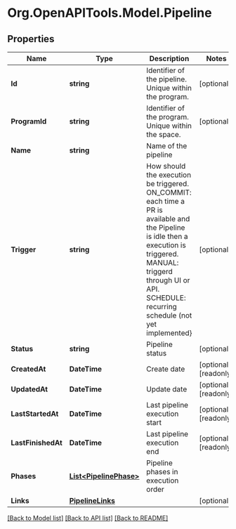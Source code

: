 
# Org.OpenAPITools.Model.Pipeline

## Properties

Name | Type | Description | Notes
------------ | ------------- | ------------- | -------------
**Id** | **string** | Identifier of the pipeline. Unique within the program. | [optional] 
**ProgramId** | **string** | Identifier of the program. Unique within the space. | [optional] 
**Name** | **string** | Name of the pipeline | 
**Trigger** | **string** | How should the execution be triggered. ON_COMMIT: each time a PR is available and the Pipeline is idle then a execution is triggered. MANUAL: triggerd through UI or API. SCHEDULE: recurring schedule (not yet implemented} | [optional] 
**Status** | **string** | Pipeline status | [optional] 
**CreatedAt** | **DateTime** | Create date | [optional] [readonly] 
**UpdatedAt** | **DateTime** | Update date | [optional] [readonly] 
**LastStartedAt** | **DateTime** | Last pipeline execution start | [optional] [readonly] 
**LastFinishedAt** | **DateTime** | Last pipeline execution end | [optional] [readonly] 
**Phases** | [**List&lt;PipelinePhase&gt;**](PipelinePhase.md) | Pipeline phases in execution order | 
**Links** | [**PipelineLinks**](PipelineLinks.md) |  | [optional] 

[[Back to Model list]](../README.md#documentation-for-models)
[[Back to API list]](../README.md#documentation-for-api-endpoints)
[[Back to README]](../README.md)

